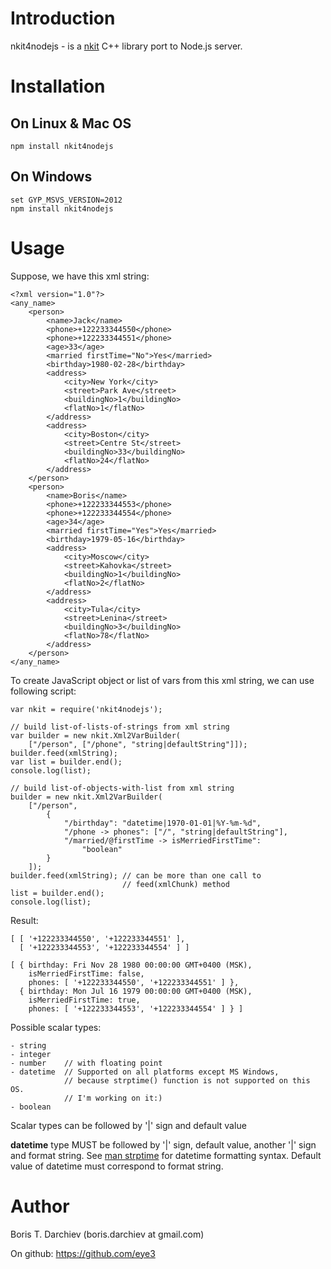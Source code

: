 # Introduction

nkit4nodejs - is a [nkit](https://github.com/eye3/nkit4nodejs.git) C++ library port to Node.js server.

# Installation

## On Linux & Mac OS

    npm install nkit4nodejs
    
## On Windows

    set GYP_MSVS_VERSION=2012
    npm install nkit4nodejs
    
# Usage

Suppose, we have this xml string:

    <?xml version="1.0"?>
    <any_name>
        <person>
            <name>Jack</name>
            <phone>+122233344550</phone>
            <phone>+122233344551</phone>
            <age>33</age>
            <married firstTime="No">Yes</married>
            <birthday>1980-02-28</birthday>
            <address>
                <city>New York</city>
                <street>Park Ave</street>
                <buildingNo>1</buildingNo>
                <flatNo>1</flatNo>
            </address>
            <address>
                <city>Boston</city>
                <street>Centre St</street>
                <buildingNo>33</buildingNo>
                <flatNo>24</flatNo>
            </address>
        </person>
        <person>
            <name>Boris</name>
            <phone>+122233344553</phone>
            <phone>+122233344554</phone>
            <age>34</age>
            <married firstTime="Yes">Yes</married>
            <birthday>1979-05-16</birthday>
            <address>
                <city>Moscow</city>
                <street>Kahovka</street>
                <buildingNo>1</buildingNo>
                <flatNo>2</flatNo>
            </address>
            <address>
                <city>Tula</city>
                <street>Lenina</street>
                <buildingNo>3</buildingNo>
                <flatNo>78</flatNo>
            </address>
        </person>
    </any_name>

To create JavaScript object or list of vars from this xml string, we can use 
following script:

    var nkit = require('nkit4nodejs');
    
    // build list-of-lists-of-strings from xml string
    var builder = new nkit.Xml2VarBuilder(
        ["/person", ["/phone", "string|defaultString"]]);
    builder.feed(xmlString);
    var list = builder.end();
    console.log(list);
    
    // build list-of-objects-with-list from xml string
    builder = new nkit.Xml2VarBuilder(
        ["/person",
            {
                "/birthday": "datetime|1970-01-01|%Y-%m-%d",
                "/phone -> phones": ["/", "string|defaultString"],
                "/married/@firstTime -> isMerriedFirstTime":
                    "boolean"
            }
        ]);
    builder.feed(xmlString); // can be more than one call to
                             // feed(xmlChunk) method
    list = builder.end();
    console.log(list);

Result:

    [ [ '+122233344550', '+122233344551' ],
      [ '+122233344553', '+122233344554' ] ]
      
    [ { birthday: Fri Nov 28 1980 00:00:00 GMT+0400 (MSK),
        isMerriedFirstTime: false,
        phones: [ '+122233344550', '+122233344551' ] },
      { birthday: Mon Jul 16 1979 00:00:00 GMT+0400 (MSK),
        isMerriedFirstTime: true,
        phones: [ '+122233344553', '+122233344554' ] } ]

Possible scalar types:

    - string
    - integer
    - number    // with floating point
    - datetime  // Supported on all platforms except MS Windows,
                // because strptime() function is not supported on this OS.
                // I'm working on it:)
    - boolean
    
Scalar types can be followed by '|' sign and default value

**datetime** type MUST be followed by '|' sign, default value,
another '|' sign and format string. See 
[man strptime](http://linux.die.net/man/3/strptime) for datetime formatting
syntax. Default value of datetime must correspond to format string.

# Author

Boris T. Darchiev (boris.darchiev at gmail.com)

On github: https://github.com/eye3
